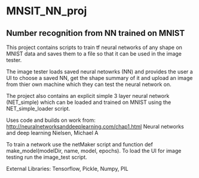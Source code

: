 # MNSIT_NN_proj
## Number recognition from NN trained on MNIST

This project contains scripts to train tf neural networks of any shape on MNIST data and saves them to a file 
so that it can be used in the image tester.

The image tester loads saved neural netowrks (NN) and provides the user a UI to choose a saved NN, get the shape
summary of it and upload an image from thier own machine which they can test the neural network on.

The project also contains an explicit simple 3 layer neural network (NET_simple) which can be loaded and trained on MNIST using the NET_simple_loader script.

Uses code and builds on work from:
http://neuralnetworksanddeeplearning.com/chap1.html
Neural networks and deep learning  Nielsen, Michael A


To train a network use the netMaker script and function def make_model(modelDir, name, model, epochs).
To load the UI for image testing run the image_test script.

External Libraries: Tensorflow, Pickle, Numpy, PIL

